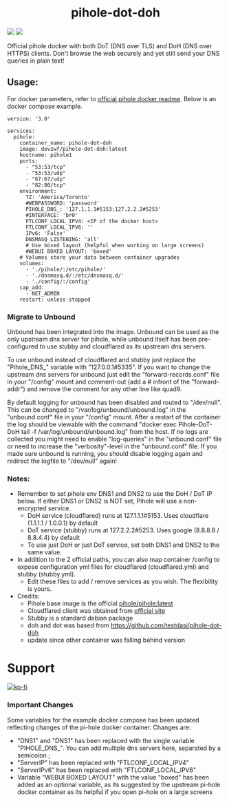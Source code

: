 <h1 align="center" id="heading"> pihole-dot-doh </h1>

<a href="https://github.com/devzwf/pihole-dot-doh/blob/main/CHANGELOG.MD"><img src="https://img.shields.io/badge/🔶-Changelog-blue" /></a> <a href="https://ko-fi.com/O5O0FG195"><img src="https://img.shields.io/badge/%E2%98%95-Buy%20me%20a%20coffee-red" /></a>

Official pihole docker with both DoT (DNS over TLS) and DoH (DNS over HTTPS) clients. Don't browse the web securely and yet still send your DNS queries in plain text!

## Usage:

For docker parameters, refer to [official pihole docker readme](https://github.com/pi-hole/docker-pi-hole?tab=readme-ov-file#environment-variables). Below is an docker compose example.

```
version: '3.0'

services:
  pihole:
    container_name: pihole-dot-doh
    image: devzwf/pihole-dot-doh:latest
    hostname: pihole1
    ports:
      - "53:53/tcp"
      - "53:53/udp"
      - "67:67/udp"
      - "82:80/tcp"
    environment:
      TZ: 'America/Toronto'
      #WEBPASSWORD: 'password'
      PIHOLE_DNS_: '127.1.1.1#5153;127.2.2.2#5253'
      #INTERFACE: 'br0'
      FTLCONF_LOCAL_IPV4: <IP of the docker host>
      FTLCONF_LOCAL_IPV6: ''
      IPv6: 'False'
      DNSMASQ_LISTENING: 'all'
      # Use boxed layout (helpful when working on large screens)
      #WEBUI BOXED LAYOUT: 'boxed'
    # Volumes store your data between container upgrades
    volumes:
      - './pihole/:/etc/pihole/'
      - './dnsmasq.d/:/etc/dnsmasq.d/'
      - './config/:/config'
    cap_add:
      - NET_ADMIN
    restart: unless-stopped
```

### Migrate to Unbound

Unbound has been integrated into the image. Unbound can be used as the only upstream dns server for pihole, while unbound itself has been pre-configured to use stubby and cloudflared as its upstream dns servers.

To use unbound instead of cloudflared and stubby just replace the "Pihole_DNS_" variable with "127.0.0.1#5335".
If you want to change the upstream dns servers for unbound just edit the "forward-records.conf" file in your "/config" mount and comment-out (add a # infront of the "forward-addr") and remove the comment for any other line like quad9.

By default logging for unbound has been disabled and routed to "/dev/null". This can be changed to "/var/log/unbound/unbound.log" in the "unbound.conf" file in your "/config" mount. After a restart of the container the log should be viewable with the command "docker exec Pihole-DoT-DoH tail -f /var/log/unbound/unbound.log" from the host.
If no logs are collected you might need to enable "log-queries" in the "unbound.conf" file or need to increase the "verbosity"-level in the "unbound.conf" file. If you made sure unbound is running, you should disable logging again and redirect the logfile to "/dev/null" again!

### Notes:

- Remember to set pihole env DNS1 and DNS2 to use the DoH / DoT IP below. If either DNS1 or DNS2 is NOT set, Pihole will use a non-encrypted service.
  - DoH service (cloudflared) runs at 127.1.1.1#5153. Uses cloudflare (1.1.1.1 / 1.0.0.1) by default
  - DoT service (stubby) runs at 127.2.2.2#5253. Uses google (8.8.8.8 / 8.8.4.4) by default
  - To use just DoH or just DoT service, set both DNS1 and DNS2 to the same value.
- In addition to the 2 official paths, you can also map container /config to expose configuration yml files for cloudflared (cloudflared.yml) and stubby (stubby.yml).
  - Edit these files to add / remove services as you wish. The flexibility is yours.
- Credits:
  - Pihole base image is the official [pihole/pihole:latest](https://hub.docker.com/r/pihole/pihole/tags?page=1&name=latest)
  - Cloudflared client was obtained from [official site](https://developers.cloudflare.com/cloudflare-one/connections/connect-apps/install-and-setup/installation#linux)
  - Stubby is a standard debian package
  - doh and dot was based from https://github.com/testdasi/pihole-dot-doh
  - update since other container was falling behind version

# Support

[![ko-fi](https://www.ko-fi.com/img/githubbutton_sm.svg)](https://ko-fi.com/devzwf)


### Important Changes

Some variables for the example docker compose has been updated reflecting changes of the pi-hole docker container.
Changes are:
- "DNS1" and "DNS1" has been replaced with the single variable "PIHOLE_DNS_". You can add multiple dns servers here, separated by a semicolon ;
- "ServerIP" has been replaced with "FTLCONF_LOCAL_IPV4"
- "ServerIPv6" has been replaced with "FTLCONF_LOCAL_IPV6"
- Variable "WEBUI BOXED LAYOUT" with the value "boxed" has been added as an optional variable, as its suggested by the upstream pi-hole docker container as its helpful if you open pi-hole on a large screens